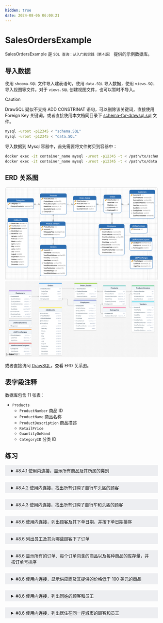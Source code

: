 ```yaml
---
hidden: true
date: 2024-08-06 06:00:21
---
```


# SalesOrdersExample

SalesOrdersExample 是 `SQL 查询：从入门到实践（第４版）` 提供的示例数据库。

## 导入数据

使用 `shcema.SQL` 文件导入建表语句，使用 `data.SQL` 导入数据，使用 `views.SQL` 导入视图等文件，对于 `views.SQL` 创建视图文件，也可以暂时不导入。

> [!CAUTION]
> DrawSQL 疑似不支持 ADD CONSTRINAT 语句，可以删除该关键词，直接使用 Foreign Key 关键词。或者直接使用本文档同目录下 [schema-for-drawsql.sql](./schema-for-drawsql.sql) 文件。

```sh
mysql -uroot -p12345 < "schema.SQL"
mysql -uroot -p12345 < "data.SQL"
```

导入数据到 Mysql 容器中，首先需要将文件拷贝到容器中：

```sh
docker exec -it container_name mysql -uroot -p12345 -t < /path/to/schema.SQL
docker exec -it container_name mysql -uroot -p12345 -t < /path/to/data.SQL
```

## ERD 关系图

![Navicate Export ERD](./imgs/image.png)
![DrawSQL Export ERD](./imgs/drawsql.png)

或者直接访问 [DrawSQL](https://drawsql.app/teams/sql-404/diagrams/salesordersexample)，查看 ERD 关系图。

## 表字段注释

数据库包含 11 张表：

- `Products`
  - `ProductNumber` 商品 ID
  - `ProductName` 商品名称
  - `ProductDescription` 商品描述
  - `RetailPrice`
  - `QuantityOnHand`
  - `CategoryID` 分类 ID

## 练习

<details style="padding: 8px 20px; margin-bottom: 20px; background-color: rgba(142, 150, 170, 0.14);">
<summary markdown="span">#8.4.1 使用内连接，显示所有商品及其所属的类别</summary>

返回 40 条记录：

```sql
select ProductName, Categories.CategoryDescription
from Products
inner join Categories
on Products.CategoryID = Categories.CategoryID;
```

</details>

<details style="padding: 8px 20px; margin-bottom: 20px; background-color: rgba(142, 150, 170, 0.14);">
<summary markdown="span">#8.4.2 使用内连接，找出所有订购了自行车头盔的顾客</summary>

由于顾客可能多次订购头盔，因此使用了关键字 DISTINCT 来消除重复行。

返回 25 条记录：

```sql
select DISTINCT Customers.CustomerID, Customers.CustLastName, Customers.CustFirstName
from Orders
inner join Customers
on Orders.CustomerID = Customers.CustomerID
inner join Order_Details
on Orders.OrderNumber = Order_Details.OrderNumber
inner join Products
on Order_Details.ProductNumber = Products.ProductNumber
where ProductName like '%helmet%';
```

书中示例，返回 25 条记录:

```sql
SELECT DISTINCT Customers.CustFirstName, Customers.CustLastName
FROM (
  (
    Customers
    INNER JOIN Orders
    ON Customers.CustomerID = Orders.CustomerID
  )
  INNER JOIN Order_Details
  ON Orders.OrderNumber = Order_Details.OrderNumber
)
INNER JOIN Products
ON Products.ProductNumber = Order_Details.ProductNumber
WHERE Products.ProductName LIKE '%Helmet%';
```

</details>

<details style="padding: 8px 20px; margin-bottom: 20px; background-color: rgba(142, 150, 170, 0.14);">
<summary markdown="span">#8.4.3 使用内连接，找出所有订购了自行车和头盔的顾客</summary>

可以将需求拆分成，购买了自行车的顾客和购买了头盔的顾客的交集。

查询购买了自行车的顾客，返回 909 条记录：

```sql
select Customers.CustomerID
from Customers
inner join Orders
on Orders.CustomerID = Customers.CustomerID
inner join Order_Details
on Orders.OrderNumber = Order_Details.OrderNumber
inner join Products
on Order_Details.ProductNumber = Products.ProductNumber
where Products.ProductName like '%Bike';
```

查询购买了头盔的顾客，返回 279 条记录：

```sql
select Customers.CustomerID
from Customers
inner join Orders
on Orders.CustomerID = Customers.CustomerID
inner join Order_Details
on Orders.OrderNumber = Order_Details.OrderNumber
inner join Products
on Order_Details.ProductNumber = Products.ProductNumber
where Products.ProductName like '%Helmet';
```

对两个结果集派生表 Derived Table 使用 inner join 取交集，返回 21 条记录：

```sql
SELECT distinct A.CustomerID, A.CustFirstName, A.CustLastName
FROM (
	SELECT Customers.CustomerID,
	Customers.CustFirstName, Customers.CustLastName
	FROM Customers
	INNER JOIN Orders ON Orders.CustomerID = Customers.CustomerID
	INNER JOIN Order_Details ON Orders.OrderNumber = Order_Details.OrderNumber
	INNER JOIN Products ON Order_Details.ProductNumber = Products.ProductNumber
	WHERE Products.ProductName LIKE '%Bike'
) AS A
INNER JOIN (
	SELECT Customers.CustomerID
	FROM Customers
	INNER JOIN Orders ON Orders.CustomerID = Customers.CustomerID
	INNER JOIN Order_Details ON Orders.OrderNumber = Order_Details.OrderNumber
	INNER JOIN Products ON Order_Details.ProductNumber = Products.ProductNumber
	WHERE Products.ProductName LIKE '%Helmet'
) AS B
on A.CustomerID = B.CustomerID;
```

书中示例，返回 21 条记录：

```sql
SELECT CustBikes.CustFirstName,
   CustBikes.CustLastName
FROM
   (SELECT DISTINCT Customers.CustomerID,
      Customers.CustFirstName,
      Customers.CustLastName
    FROM ((Customers
    INNER JOIN Orders
      ON Customers.CustomerID
        = Orders.CustomerID)
    INNER JOIN Order_Details
      ON Orders.OrderNumber =
        Order_Details.OrderNumber)
    INNER JOIN Products
      ON Products.ProductNumber =
      Order_Details.ProductNumber
    WHERE Products.ProductName LIKE '%Bike')
  AS CustBikes
INNER JOIN
  (SELECT DISTINCT Customers.CustomerID
    FROM ((Customers
    INNER JOIN Orders
      ON Customers.CustomerID =
         Orders.CustomerID)
    INNER JOIN Order_Details
      ON Orders.OrderNumber =
         Order_Details.OrderNumber)
    INNER JOIN Products
      ON Products.ProductNumber =
         Order_Details.ProductNumber
    WHERE Products.ProductName LIKE '%Helmet')
      AS CustHelmets
ON CustBikes.CustomerID =
   CustHelmets.CustomerID;
```

</details>

<details style="padding: 8px 20px; margin-bottom: 20px; background-color: rgba(142, 150, 170, 0.14);">
<summary markdown="span">#8.6 使用内连接，列出顾客及其下单日期，并按下单日期排序</summary>

返回 994 条记录：

```sql
select
Customers.CustomerID,
concat(Customers.CustFirstName, ',', Customers.CustLastName) as CustomerName,
OrderDate
from Customers
inner join Orders
on Customers.CustomerID = Orders.CustomerID
order by Orders.OrderDate, Customers.CustomerID;
```

</details>
<details style="padding: 8px 20px; margin-bottom: 20px; background-color: rgba(142, 150, 170, 0.14);">
<summary markdown="span">#8.6 列出员工及其为哪些顾客下了订单</summary>

返回 211 条记录：

```sql
select DISTINCT
CONCAT(Employees.EmpFirstName,',',Employees.EmpLastName) as EmployeesName,
CONCAT(Customers.CustFirstName, ',', Customers.CustLastName) as CustomerName
from Employees
inner join Orders
on Employees.EmployeeID = Orders.EmployeeID
inner join Customers
on Orders.CustomerID = Customers.CustomerID
```

</details>
<details style="padding: 8px 20px; margin-bottom: 20px; background-color: rgba(142, 150, 170, 0.14);">
<summary markdown="span">#8.6 显示所有的订单、每个订单包含的商品以及每种商品的库存量，并按订单号排序</summary>

返回 3973 条记录：

```sql
select
distinct Orders.OrderNumber,
Products.ProductNumber,
ProductName,
Products.QuantityOnHand
ProductNumber
from Orders
inner join Order_Details
on Orders.OrderNumber = Order_Details.OrderNumber
inner join Products
on Products.ProductNumber = Order_Details.ProductNumber
order by Orders.OrderNumber;
```

</details>
<details style="padding: 8px 20px; margin-bottom: 20px; background-color: rgba(142, 150, 170, 0.14);">
<summary markdown="span">#8.6 使用内连接，显示供应商及其提供的价格低于 100 美元的商品</summary>

返回 66 条记录：

```sql
select *
from Products
inner join Product_Vendors
on Products.ProductNumber = Product_Vendors.ProductNumber
inner join Vendors
on Product_Vendors.VendorID = Vendors.VendorID
where Product_Vendors.WholesalePrice < 100;
```

</details>
<details style="padding: 8px 20px; margin-bottom: 20px; background-color: rgba(142, 150, 170, 0.14);">
<summary markdown="span">#8.6 使用内连接，列出同姓的顾客和员工</summary>

返回 16 条记录：

```sql
select Customers.CustFirstName, Customers.CustLastName, Employees.EmpFirstName, Employees.EmpLastName from Customers
inner join Employees
on Customers.CustLastName = Employees.EmpLastName;
```

</details>

<details style="padding: 8px 20px; margin-bottom: 20px; background-color: rgba(142, 150, 170, 0.14);">
<summary markdown="span">#8.6 使用内连接，列出居住在同一座城市的顾客和员工</summary>

返回 10 条记录：

```sql
select DISTINCT
Customers.CustFirstName, Customers.CustLastName,
Employees.EmpFirstName, Employees.EmpLastName,
Customers.CustCity, Employees.EmpCity
from Customers
inner join Employees
on Customers.CustCity = Employees.EmpCity;
```

</details>

